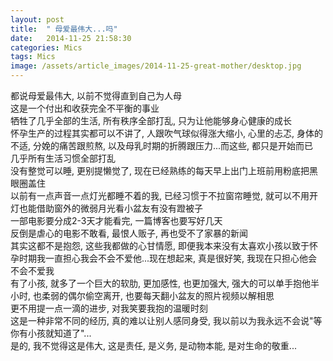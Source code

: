 ```yaml
---
layout: post
title:  " 母爱最伟大...吗"
date:   2014-11-25 21:58:30
categories: Mics
tags: Mics
image: /assets/article_images/2014-11-25-great-mother/desktop.jpg
---
```


都说母爱最伟大, 以前不觉得直到自己为人母  
这是一个付出和收获完全不平衡的事业  
牺牲了几乎全部的生活, 所有秩序全部打乱, 只为让他能够身心健康的成长  
怀孕生产的过程其实都可以不讲了, 人跟吹气球似得涨大缩小, 心里的忐忑, 身体的不适, 分娩的痛苦跟煎熬, 以及母乳时期的折腾跟压力...而这些, 都只是开始而已  
几乎所有生活习惯全部打乱  
没有整觉可以睡, 更别提懒觉了, 现在已经熟练的每天早上出门上班前用粉底把黑眼圈盖住  
以前有一点声音一点灯光都睡不着的我, 已经习惯于不拉窗帘睡觉, 就可以不用开灯也能借助窗外的微弱月光看小盆友有没有蹬被子  
一部电影要分成2-3天才能看完, 一篇博客也要写好几天  
反倒是虐心的电影不敢看, 最恨人贩子, 再也受不了家暴的新闻  
其实这都不是抱怨, 这些我都做的心甘情愿, 即便我本来没有太喜欢小孩以致于怀孕时期我一直担心我会不会不爱他...现在想起来, 真是很好笑, 我现在只担心他会不会不爱我  
有了小孩, 就多了一个巨大的软肋, 更加感性, 也更加强大, 
强大的可以单手抱他半小时, 也柔弱的偶尔偷空离开, 也要每天翻小盆友的照片视频以解相思  
更不用提一点一滴的进步, 对我笑要我抱的温暖时刻  
这是一种非常不同的经历, 真的难以让别人感同身受, 我以前以为我永远不会说"等你有小孩就知道了"...  
是的, 我不觉得这是伟大, 这是责任, 是义务,  是动物本能, 是对生命的敬重...



